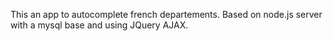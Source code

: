 This an app to autocomplete french departements. Based on node.js server with a mysql base and using JQuery AJAX.